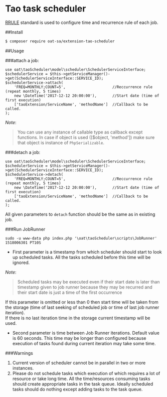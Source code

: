# Tao task scheduler

[RRULE](https://tools.ietf.org/html/rfc5545) standard is used to configure time and recurrence rule of each job.

##Install

```bash
$ composer require oat-sa/extension-tao-scheduler
```

##Usage

###attach a job:

```
use oat\taoScheduler\model\scheduler\SchedulerServiceInterface;
$schedulerService = $this->getServiceManager()->get(SchedulerServiceInterface::SERVICE_ID);
$schedulerService->attach(
    'FREQ=MONTHLY;COUNT=5',                     //Reccurrence rule (repeat monthly, 5 times)  
    new \DateTime('2017-12-12 20:00:00'),       //Start date (time of first execution) 
    ['taoExtension/ServiceName', 'methodName']  //Callback to be called.
);
```
_Note_: 
> You can use any instance of callable type as callback except functions. In case if object is used ([$object, 'method']) make sure that object is instance of `PhpSerializable`.  

###detach a job:

```
use oat\taoScheduler\model\scheduler\SchedulerServiceInterface;
$schedulerService = $this->getServiceManager()->get(SchedulerServiceInterface::SERVICE_ID);
$schedulerService->detach(
    'FREQ=MONTHLY;COUNT=5',                     //Reccurrence rule (repeat monthly, 5 times)  
    new \DateTime('2017-12-12 20:00:00'),       //Start date (time of first execution) 
    ['taoExtension/ServiceName', 'methodName']  //Callback to be called.
);
```

All given parameters to `detach` function should be the same as in existing job.

###Run JobRunner

```
sudo -u www-data php index.php '\oat\taoScheduler\scripts\JobRunner' 1518006301 PT10S
```

- First parameter is a timestamp from which scheduler should start to look up scheduled tasks. 
All the tasks scheduled before this time will be ignored.

_Note_: 
> Scheduled tasks may be executed even if their start date is later than timestamp given to job runner because they may be recurred and their start date is just a time of the first occurrence      

If this parameter is omitted or less than 0 then start time will be taken from the storage (time of last seeking of scheduled job or time of last job runner iteration).  
If there is no last iteration time in the storage current timestamp will be used.

- Second parameter is time between Job Runner iterations. Default value is 60 seconds. This time may be longer than configured because execution of tasks found during current iteration may take some time. 


###Warnings

1. Current version of scheduler cannot be in parallel in two or more instances.
2. Please do not schedule tasks which execution of which requires a lot of resource or take long time. All the time/resources consuming tasks should create appropriate tasks in the task queue. Ideally scheduled tasks should do nothing except adding tasks to the task queue.
 
